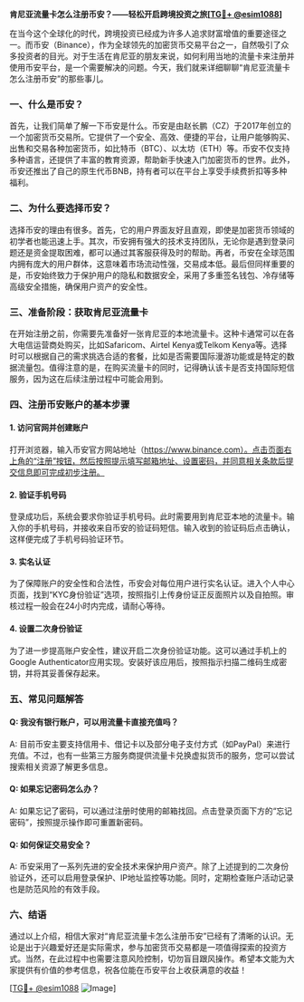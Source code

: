 **肯尼亚流量卡怎么注册币安？——轻松开启跨境投资之旅[[TG💪+ @esim1088](https://t.me/s/esim1088)]**

在当今这个全球化的时代，跨境投资已经成为许多人追求财富增值的重要途径之一。而币安（Binance），作为全球领先的加密货币交易平台之一，自然吸引了众多投资者的目光。对于生活在肯尼亚的朋友来说，如何利用当地的流量卡来注册并使用币安平台，是一个需要解决的问题。今天，我们就来详细聊聊“肯尼亚流量卡怎么注册币安”的那些事儿。

### 一、什么是币安？

首先，让我们简单了解一下币安是什么。币安是由赵长鹏（CZ）于2017年创立的一个加密货币交易所。它提供了一个安全、高效、便捷的平台，让用户能够购买、出售和交易各种加密货币，如比特币（BTC）、以太坊（ETH）等。币安不仅支持多种语言，还提供了丰富的教育资源，帮助新手快速入门加密货币的世界。此外，币安还推出了自己的原生代币BNB，持有者可以在平台上享受手续费折扣等多种福利。

### 二、为什么要选择币安？

选择币安的理由有很多。首先，它的用户界面友好且直观，即使是加密货币领域的初学者也能迅速上手。其次，币安拥有强大的技术支持团队，无论你是遇到登录问题还是资金提取困难，都可以通过其客服获得及时的帮助。再者，币安在全球范围内拥有庞大的用户群体，这意味着市场流动性强，交易成本低。最后但同样重要的是，币安始终致力于保护用户的隐私和数据安全，采用了多重签名钱包、冷存储等高级安全措施，确保用户资产的安全性。

### 三、准备阶段：获取肯尼亚流量卡

在开始注册之前，你需要先准备好一张肯尼亚的本地流量卡。这种卡通常可以在各大电信运营商处购买，比如Safaricom、Airtel Kenya或Telkom Kenya等。选择时可以根据自己的需求挑选合适的套餐，比如是否需要国际漫游功能或是特定的数据流量包。值得注意的是，在购买流量卡的同时，记得确认该卡是否支持国际短信服务，因为这在后续注册过程中可能会用到。

### 四、注册币安账户的基本步骤

#### 1. 访问官网并创建账户
打开浏览器，输入币安官方网站地址（https://www.binance.com）。点击页面右上角的“注册”按钮，然后按照提示填写邮箱地址、设置密码，并同意相关条款后提交信息即可完成初步注册。

#### 2. 验证手机号码
登录成功后，系统会要求你验证手机号码。此时需要用到肯尼亚本地的流量卡。输入你的手机号码，并接收来自币安的验证码短信。输入收到的验证码后点击确认，这样便完成了手机号码验证环节。

#### 3. 实名认证
为了保障账户的安全性和合法性，币安会对每位用户进行实名认证。进入个人中心页面，找到“KYC身份验证”选项，按照指引上传身份证正反面照片以及自拍照。审核过程一般会在24小时内完成，请耐心等待。

#### 4. 设置二次身份验证
为了进一步提高账户安全性，建议开启二次身份验证功能。这可以通过手机上的Google Authenticator应用实现。安装好该应用后，按照指示扫描二维码生成密钥，并将其妥善保存起来。

### 五、常见问题解答

#### Q: 我没有银行账户，可以用流量卡直接充值吗？
A: 目前币安主要支持信用卡、借记卡以及部分电子支付方式（如PayPal）来进行充值。不过，也有一些第三方服务商提供流量卡兑换虚拟货币的服务，您可以尝试搜索相关资源了解更多信息。

#### Q: 如果忘记密码怎么办？
A: 如果忘记了密码，可以通过注册时使用的邮箱找回。点击登录页面下方的“忘记密码”，按照提示操作即可重置新密码。

#### Q: 如何保证交易安全？
A: 币安采用了一系列先进的安全技术来保护用户资产。除了上述提到的二次身份验证外，还可以启用登录保护、IP地址监控等功能。同时，定期检查账户活动记录也是防范风险的有效手段。

### 六、结语

通过以上介绍，相信大家对“肯尼亚流量卡怎么注册币安”已经有了清晰的认识。无论是出于兴趣爱好还是实际需求，参与加密货币交易都是一项值得探索的投资方式。当然，在此过程中也需要注意风险控制，切勿盲目跟风操作。希望本文能为大家提供有价值的参考信息，祝各位能在币安平台上收获满意的收益！

[[TG💪+ @esim1088](https://t.me/s/esim1088) ![Image](https://i.postimg.cc/4NQfJmqS/Snipaste-2025-05-13-00-14-12.png)]